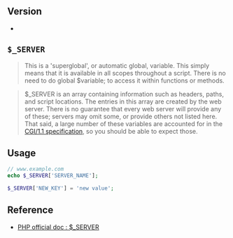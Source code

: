 ## Version
- 

## `$_SERVER`
> This is a 'superglobal', or automatic global, variable. This simply means that it is available in all scopes throughout a script. There is no need to do global $variable; to access it within functions or methods.

> $_SERVER is an array containing information such as headers, paths, and script locations. The entries in this array are created by the web server. There is no guarantee that every web server will provide any of these; servers may omit some, or provide others not listed here. That said, a large number of these variables are accounted for in the [CGI/1.1 specification](http://www.faqs.org/rfcs/rfc3875.html), so you should be able to expect those.

## Usage
```php
// www.example.com
echo $_SERVER['SERVER_NAME'];
```
```php
$_SERVER['NEW_KEY'] = 'new value';
```

## Reference
- [PHP official doc : $_SERVER](https://www.php.net/manual/en/reserved.variables.server.php)
